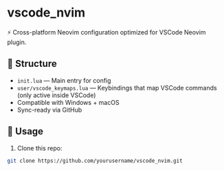 # vscode_nvim

⚡ Cross-platform Neovim configuration optimized for VSCode Neovim plugin.

## 📁 Structure

- `init.lua` — Main entry for config
- `user/vscode_keymaps.lua` — Keybindings that map VSCode commands (only active inside VSCode)
- Compatible with Windows + macOS
- Sync-ready via GitHub

## 🔧 Usage

1. Clone this repo:

```bash
git clone https://github.com/yourusername/vscode_nvim.git
